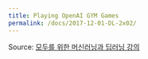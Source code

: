 ```yaml
---
title: Playing OpenAI GYM Games
permalink: /docs/2017-12-01-DL-2x02/
---
```


Source: [모두를 위한 머신러닝과 딥러닝 강의](http://hunkim.github.io/ml/)
<script>
	embedPDF({url:'https://hunkim.github.io/ml/RL/rl02.pdf', height:'638px', id:0});
	embedPDF({url:'https://hunkim.github.io/ml/RL/rl-l02.pdf', height:'638px', id:1});
</script>
